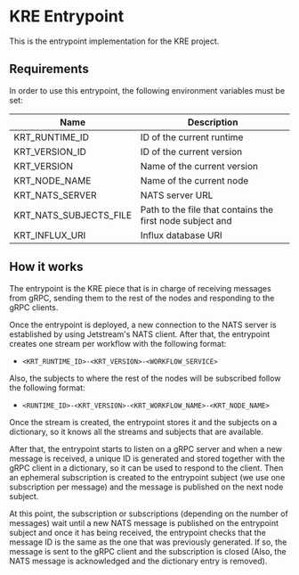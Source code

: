 # KRE Entrypoint

This is the entrypoint implementation for the KRE project.

## Requirements

In order to use this entrypoint, the following environment variables must be set:

| Name                   | Description                                               | 
|------------------------|-----------------------------------------------------------|
| KRT_RUNTIME_ID         | ID of the current runtime                                 | 
| KRT_VERSION_ID         | ID of the current version                                 | 
| KRT_VERSION            | Name of the current version                               | 
| KRT_NODE_NAME          | Name of the current node                                  |
| KRT_NATS_SERVER        | NATS server URL                                           |
| KRT_NATS_SUBJECTS_FILE | Path to the file that contains the first node subject and |
| KRT_INFLUX_URI         | Influx database URI                                       |

## How it works

The entrypoint is the KRE piece that is in charge of receiving messages from gRPC, sending them to the rest of the nodes and responding to the gRPC clients.

Once the entrypoint is deployed, a new connection to the NATS server is established by using Jetstream's NATS client. After that, the entrypoint creates one stream per workflow with the following format:

- `<KRT_RUNTIME_ID>-<KRT_VERSION>-<WORKFLOW_SERVICE>`

Also, the subjects to where the rest of the nodes will be subscribed follow the following format:

- `<RUNTIME_ID>-<KRT_VERSION>-<KRT_WORKFLOW_NAME>-<KRT_NODE_NAME>`

Once the stream is created, the entrypoint stores it and the subjects on a dictionary, so it 
knows all the streams and subjects that are available.

After that, the entrypoint starts to listen on a gRPC server and when a new message is received, a unique ID is generated and stored together with the gRPC client in a dictionary, so it can be used to respond to the client. 
Then an ephemeral subscription is created to the entrypoint subject (we use one subscription per message) and the message is published on the next node subject.

At this point, the subscription or subscriptions (depending on the number of messages) wait until a new NATS message is published on the 
entrypoint subject and once it has being received, the entrypoint checks that the message ID is the same as the one that was previously generated. 
If so, the message is sent to the gRPC client and the subscription is closed (Also, the NATS message is acknowledged and the dictionary entry is removed).
